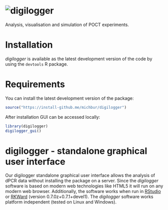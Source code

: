 ![digilogger](https://github.com/michbur/digilogger/tree/master/inst/digilogger_gui/www/logo.png)
====
Analysis, visualisation and simulation of POCT experiments.

# Installation

*digilogger* is available as the latest development version of the code by using the `devtools` R package.

# Requirements

You can install the latest development version of the package:

```R
source("https://install-github.me/michbur/digilogger")
```

After installation GUI can be accessed locally:

```R
library(digilogger)
digilogger_gui()
```

# digilogger - standalone graphical user interface

Our digilogger standalone graphical user interface allows the analysis of dPCR data without installing the package on a server. Since the *digilogger* software is based on modern web technologies like HTML5 it will run on any modern web browser. Additionally, the software works when run in [RStudio](https://rstudio.com/products/rstudio/) or [RKWard](https://rkward.kde.org/) (version 0.7.0z+0.7.1+devel1). The *digilogger* software works platform independent (tested on Linux and Windows). 
